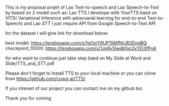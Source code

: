 This is my proposal projet of Lao Text-to-speech and Lao Speech-to-Text by based on 2 model such as: Lao TTS I develope with YourTTS baed on VITS( Variational Inference with adversarial learning for end-to-end Text-to-Speech) and Lao STT I just require API from Google Speech-to-Text API

for the dataset i will give link for download below:

best model: https://teraboxapp.com/s/1gOziY9UP15MfNtJB3DndBQ
checkpoint_10000: https://teraboxapp.com/s/1Jq6y5lwdbfxc2xYEl3fPnA

for who want to continue just take step baed on My Slide at Word and Slide/TTS_and_STT.pdf

Please don't forget to Install TTS to your local machine or you can clone from https://github.com/coqui-ai/TTS/

If you interest of our project you can contact me on my github bio

Thank you for coming